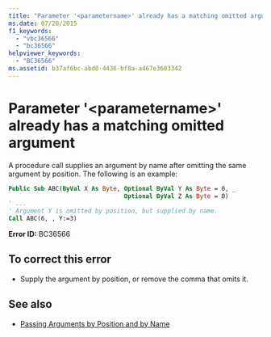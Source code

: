 ```yaml
---
title: "Parameter '<parametername>' already has a matching omitted argument"
ms.date: 07/20/2015
f1_keywords: 
  - "vbc36566"
  - "bc36566"
helpviewer_keywords: 
  - "BC36566"
ms.assetid: b37af6bc-abd0-4436-bf8a-a467e3603342
---
```

# Parameter '\<parametername>' already has a matching omitted argument

A procedure call supplies an argument by name after omitting the same argument by position. The following is an example:
  
```vb  
Public Sub ABC(ByVal X As Byte, Optional ByVal Y As Byte = 0, _  
                                Optional ByVal Z As Byte = 0)  
' ...  
' Argument Y is omitted by position, but supplied by name.  
Call ABC(6, , Y:=3)
```  
  
 **Error ID:** BC36566  
  
## To correct this error  
  
- Supply the argument by position, or remove the comma that omits it.  
  
## See also

- [Passing Arguments by Position and by Name](../programming-guide/language-features/procedures/passing-arguments-by-position-and-by-name.md)
